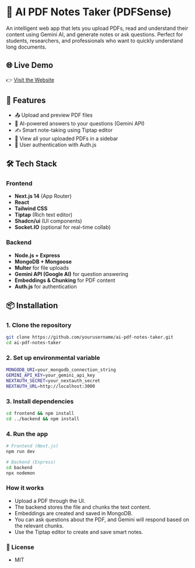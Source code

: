 # 📄 AI PDF Notes Taker (PDFSense)

An intelligent web app that lets you upload PDFs, read and understand their content using Gemini AI, and generate notes or ask questions. Perfect for students, researchers, and professionals who want to quickly understand long documents.

## 🌐 Live Demo

👉 [Visit the Website](https://ai-notes-pdf-taker-3vzc.vercel.app/)


## 🚀 Features

- 📤 Upload and preview PDF files
- 🧠 AI-powered answers to your questions (Gemini API)
- ✍️ Smart note-taking using Tiptap editor
- 🧾 View all your uploaded PDFs in a sidebar
- 🔐 User authentication with Auth.js

## 🛠️ Tech Stack

### Frontend
- **Next.js 14** (App Router)
- **React**
- **Tailwind CSS**
- **Tiptap** (Rich text editor)
- **Shadcn/ui** (UI components)
- **Socket.IO** (optional for real-time collab)

### Backend
- **Node.js + Express**
- **MongoDB + Mongoose**
- **Multer** for file uploads
- **Gemini API (Google AI)** for question answering
- **Embeddings & Chunking** for PDF content
- **Auth.js** for authentication

## 📦 Installation

### 1. Clone the repository

```bash
git clone https://github.com/yourusername/ai-pdf-notes-taker.git
cd ai-pdf-notes-taker
```
### 2. Set up environmental variable

```bash
MONGODB_URI=your_mongodb_connection_string
GEMINI_API_KEY=your_gemini_api_key
NEXTAUTH_SECRET=your_nextauth_secret
NEXTAUTH_URL=http://localhost:3000
```
### 3. Install dependencies

```bash
cd frontend && npm install
cd ../backend && npm install
```
### 4. Run the app

```bash
# Frontend (Next.js)
npm run dev

# Backend (Express)
cd backend
npx nodemon
```

###  How it works

- Upload a PDF through the UI.
- The backend stores the file and chunks the text content.
- Embeddings are created and saved in MongoDB.
- You can ask questions about the PDF, and Gemini will respond based on the relevant chunks.
- Use the Tiptap editor to create and save smart notes.

###  📄 License
- MIT

